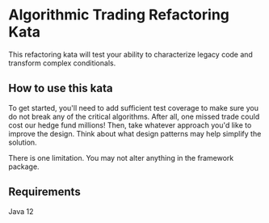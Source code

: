 # Algorithmic Trading Refactoring Kata 

This refactoring kata will test your ability to characterize legacy code and transform complex conditionals.

## How to use this kata

To get started, you'll need to add sufficient test coverage to make sure you do not break any of the critical algorithms. After all, one missed trade could cost our hedge fund millions! Then, take whatever approach you'd like to improve the design. Think about what design patterns may help simplify the solution.

There is one limitation. You may not alter anything in the framework package.

## Requirements

Java 12
